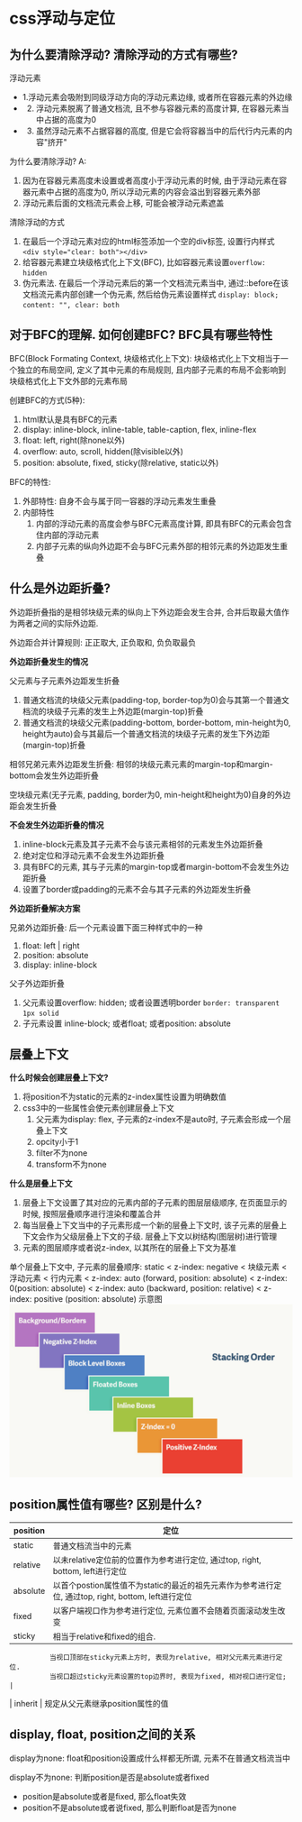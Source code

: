 # css浮动与定位

## 为什么要清除浮动? 清除浮动的方式有哪些?

浮动元素

- 1.浮动元素会吸附到同级浮动方向的浮动元素边缘, 或者所在容器元素的外边缘
- 2. 浮动元素脱离了普通文档流, 且不参与容器元素的高度计算, 在容器元素当中占据的高度为0
- 3. 虽然浮动元素不占据容器的高度, 但是它会将容器当中的后代行内元素的内容"挤开"

为什么要清除浮动? 
A: 
1. 因为在容器元素高度未设置或者高度小于浮动元素的时候, 由于浮动元素在容器元素中占据的高度为0, 所以浮动元素的内容会溢出到容器元素外部
2. 浮动元素后面的文档流元素会上移, 可能会被浮动元素遮盖

清除浮动的方式

1. 在最后一个浮动元素对应的html标签添加一个空的div标签, 设置行内样式 `<div style="clear: both"></div>`
2. 给容器元素建立块级格式化上下文(BFC), 比如容器元素设置`overflow: hidden`
3. 伪元素法. 在最后一个浮动元素后的第一个文档流元素当中, 通过::before在该文档流元素内部创建一个伪元素, 然后给伪元素设置样式 `display: block; content: "", clear: both`

## 对于BFC的理解. 如何创建BFC? BFC具有哪些特性

BFC(Block Formating Context, 块级格式化上下文): 块级格式化上下文相当于一个独立的布局空间, 定义了其中元素的布局规则, 且内部子元素的布局不会影响到块级格式化上下文外部的元素布局

创建BFC的方式(5种):

1. html默认是具有BFC的元素
2. display: inline-block, inline-table, table-caption, flex, inline-flex
3. float: left, right(除none以外)
4. overflow: auto, scroll, hidden(除visible以外)
5. position: absolute, fixed, sticky(除relative, static以外)

BFC的特性:

1. 外部特性: 自身不会与属于同一容器的浮动元素发生重叠
2. 内部特性
   1. 内部的浮动元素的高度会参与BFC元素高度计算, 即具有BFC的元素会包含住内部的浮动元素
   2. 内部子元素的纵向外边距不会与BFC元素外部的相邻元素的外边距发生重叠

## 什么是外边距折叠?

外边距折叠指的是相邻块级元素的纵向上下外边距会发生合并, 合并后取最大值作为两者之间的实际外边距.

外边距合并计算规则: 正正取大, 正负取和, 负负取最负

**外边距折叠发生的情况**

父元素与子元素外边距发生折叠

1. 普通文档流的块级父元素(padding-top, border-top为0)会与其第一个普通文档流的块级子元素的发生上外边距(margin-top)折叠
2. 普通文档流的块级父元素(padding-bottom, border-bottom, min-height为0, height为auto)会与其最后一个普通文档流的块级子元素的发生下外边距(margin-top)折叠

相邻兄弟元素外边距发生折叠: 相邻的块级元素元素的margin-top和margin-bottom会发生外边距折叠

空块级元素(无子元素, padding, border为0, min-height和height为0)自身的外边距会发生折叠

**不会发生外边距折叠的情况**

1. inline-block元素及其子元素不会与该元素相邻的元素发生外边距折叠
2. 绝对定位和浮动元素不会发生外边距折叠
3. 具有BFC的元素, 其与子元素的margin-top或者margin-bottom不会发生外边距折叠
4. 设置了border或padding的元素不会与其子元素的外边距发生折叠

**外边距折叠解决方案**

兄弟外边距折叠: 后一个元素设置下面三种样式中的一种

1. float: left | right
2. position: absolute
3. display: inline-block

父子外边距折叠

1. 父元素设置overflow: hidden; 或者设置透明border `border: transparent 1px solid`
2. 子元素设置 inline-block; 或者float; 或者position: absolute

## 层叠上下文

**什么时候会创建层叠上下文?**

1. 将position不为static的元素的z-index属性设置为明确数值
2. css3中的一些属性会使元素创建层叠上下文
    1. 父元素为display: flex, 子元素的z-index不是auto时, 子元素会形成一个层叠上下文
    2. opcity小于1
    3. filter不为none
    4. transform不为none

**什么是层叠上下文**

1. 层叠上下文设置了其对应的元素内部的子元素的图层层级顺序, 在页面显示的时候, 按照层叠顺序进行渲染和覆盖合并
2. 每当层叠上下文当中的子元素形成一个新的层叠上下文时, 该子元素的层叠上下文会作为父级层叠上下文的子级. 层叠上下文以树结构(图层树)进行管理
3. 元素的图层顺序或者说z-index, 以其所在的层叠上下文为基准

单个层叠上下文中, 子元素的层叠顺序: static < z-index: negative < 块级元素 < 浮动元素 < 行内元素 < z-index: auto (forward, position: absolute) < z-index: 0(position: absolute)  < z-index: auto (backward, position: relative) < z-index: positive (position: absolute)
示意图
<img src='./images/2021-11-14-18-29-47.png'/>

## position属性值有哪些? 区别是什么?

| position  | 定位 |
|-------------- | -------------- |
| static    | 普通文档流当中的元素     |
| relative    | 以未relative定位前的位置作为参考进行定位, 通过top, right, bottom, left进行定位     |
| absolute    | 以首个postion属性值不为static的最近的祖先元素作为参考进行定位, 通过top, right, bottom, left进行定位     |
| fixed    | 以客户端视口作为参考进行定位, 元素位置不会随着页面滚动发生改变     |
| sticky    | 相当于relative和fixed的组合. 
              当视口顶部在sticky元素上方时, 表现为relative, 相对父元素元素进行定位.
              当视口超过sticky元素设置的top边界时, 表现为fixed, 相对视口进行定位; |
| inherit | 规定从父元素继承position属性的值


## display, float, position之间的关系

display为none: float和position设置成什么样都无所谓, 元素不在普通文档流当中

display不为none: 判断position是否是absolute或者fixed

- position是absolute或者是fixed, 那么float失效
- position不是absolute或者说fixed, 那么判断float是否为none